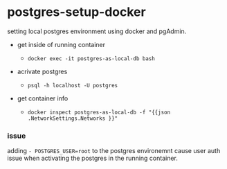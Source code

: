 # postgres-setup-docker

setting local postgres environment using docker and pgAdmin.



- get inside of running container
	- `docker exec -it postgres-as-local-db bash`

- acrivate postgres
	- `psql -h localhost -U postgres`


- get container info
	- `docker inspect postgres-as-local-db -f "{{json .NetworkSettings.Networks }}"`



### issue
adding `- POSTGRES_USER=root` to the postgres environemnt cause user auth issue when activating the postgres in the running container.
